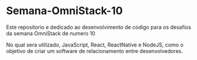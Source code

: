 # Semana-OmniStack-10

Este repositorio e dedicado ao desenvolvimento de codigo para os desafios da semana OmniStack de numero 10

No qual sera utilizado, JavaScript, React, ReactNative e NodeJS, como o objetivo de criar um software de relacionamento entre desenvolvedores.
